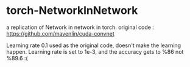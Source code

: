 torch-NetworkInNetwork
======================

a replication of Network in network in torch. 
original code : https://github.com/mavenlin/cuda-convnet

Learning rate 0.1 used as the original code, doesn't make the learning happen. 
Learning rate is set to 1e-3, and the accuracy gets to %86 not %89.6 :(
